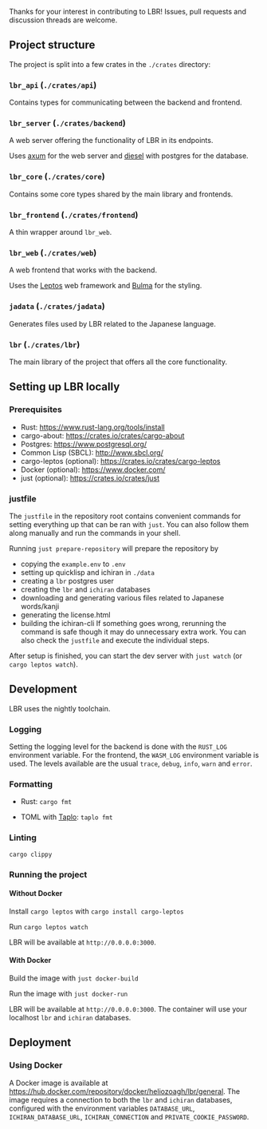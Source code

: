Thanks for your interest in contributing to LBR! Issues, pull requests and discussion threads are welcome.


## Project structure
The project is split into a few crates in the `./crates` directory:

### `lbr_api` (`./crates/api`)
Contains types for communicating between the backend and frontend.

### `lbr_server` (`./crates/backend`)
A web server offering the functionality of LBR in its endpoints.

Uses [axum](https://docs.rs/axum) for the web server and [diesel](https://docs.rs/diesel) with postgres for the database.

### `lbr_core` (`./crates/core`)
Contains some core types shared by the main library and frontends.

### `lbr_frontend` (`./crates/frontend`)
A thin wrapper around `lbr_web`.

### `lbr_web` (`./crates/web`)
A web frontend that works with the backend.

Uses the [Leptos](https://docs.rs/leptos) web framework and [Bulma](https://bulma.io/) for the styling.

### `jadata` (`./crates/jadata`)
Generates files used by LBR related to the Japanese language.

### `lbr` (`./crates/lbr`)
The main library of the project that offers all the core functionality.


## Setting up LBR locally
### Prerequisites
- Rust: https://www.rust-lang.org/tools/install
- cargo-about: https://crates.io/crates/cargo-about
- Postgres: https://www.postgresql.org/
- Common Lisp (SBCL): http://www.sbcl.org/
- cargo-leptos (optional): https://crates.io/crates/cargo-leptos
- Docker (optional): https://www.docker.com/
- just (optional): https://crates.io/crates/just

### justfile
The `justfile` in the repository root contains convenient commands for setting everything up that can be ran with `just`. You can also follow them along manually and run the commands in your shell.

Running `just prepare-repository` will prepare the repository by
- copying the `example.env` to `.env`
- setting up quicklisp and ichiran in `./data`
- creating a `lbr` postgres user
- creating the `lbr` and `ichiran` databases
- downloading and generating various files related to Japanese words/kanji
- generating the license.html
- building the ichiran-cli
If something goes wrong, rerunning the command is safe though it may do unnecessary extra work. You can also check the `justfile` and execute the individual steps.

After setup is finished, you can start the dev server with `just watch` (or `cargo leptos watch`).

## Development
LBR uses the nightly toolchain.

### Logging
Setting the logging level for the backend is done with the `RUST_LOG` environment variable. For the frontend, the `WASM_LOG` environment variable is used. The levels available are the usual `trace`, `debug`, `info`, `warn` and `error`.

### Formatting
- Rust: `cargo fmt`

- TOML with [Taplo](https://taplo.tamasfe.dev/): `taplo fmt`

### Linting
`cargo clippy`

### Running the project
#### Without Docker
Install `cargo leptos` with `cargo install cargo-leptos`

Run `cargo leptos watch`

LBR will be available at `http://0.0.0.0:3000`.

#### With Docker
Build the image with `just docker-build`

Run the image with `just docker-run`

LBR will be available at `http://0.0.0.0:3000`. The container will use your localhost `lbr` and `ichiran` databases.

## Deployment
### Using Docker
A Docker image is available at https://hub.docker.com/repository/docker/heliozoagh/lbr/general. The image requires a connection to both the `lbr` and `ichiran` databases, configured with the environment variables `DATABASE_URL`, `ICHIRAN_DATABASE_URL`, `ICHIRAN_CONNECTION` and `PRIVATE_COOKIE_PASSWORD`.
